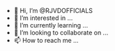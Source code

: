- 👋 Hi, I’m @RJVDOFFICIALS
- 👀 I’m interested in ...
- 🌱 I’m currently learning ...
- 💞️ I’m looking to collaborate on ...
- 📫 How to reach me ...

<!---
RJVDOFFICIALS/RJVDOFFICIALS is a ✨ special ✨ repository because its `README.md` (this file) appears on your GitHub profile.
You can click the Preview link to take a look at your changes.
--->
